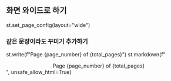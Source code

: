 ## 화면 와이드로 하기

st.set_page_config(layout="wide")

### 같은 문장이라도 꾸미기 추가하기

st.write(f"Page {page_number} of {total_pages}")
st.markdown(f"<div style='text-align: center;'>Page {page_number} of {total_pages}</div>", unsafe_allow_html=True)
